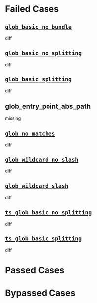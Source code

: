 # Failed Cases
## [`glob_basic_no_bundle`](../../../crates/rolldown/tests/esbuild/glob/glob_basic_no_bundle/diff.md)
  diff
## [`glob_basic_no_splitting`](../../../crates/rolldown/tests/esbuild/glob/glob_basic_no_splitting/diff.md)
  diff
## [`glob_basic_splitting`](../../../crates/rolldown/tests/esbuild/glob/glob_basic_splitting/diff.md)
  diff
## glob_entry_point_abs_path
  missing
## [`glob_no_matches`](../../../crates/rolldown/tests/esbuild/glob/glob_no_matches/diff.md)
  diff
## [`glob_wildcard_no_slash`](../../../crates/rolldown/tests/esbuild/glob/glob_wildcard_no_slash/diff.md)
  diff
## [`glob_wildcard_slash`](../../../crates/rolldown/tests/esbuild/glob/glob_wildcard_slash/diff.md)
  diff
## [`ts_glob_basic_no_splitting`](../../../crates/rolldown/tests/esbuild/glob/ts_glob_basic_no_splitting/diff.md)
  diff
## [`ts_glob_basic_splitting`](../../../crates/rolldown/tests/esbuild/glob/ts_glob_basic_splitting/diff.md)
  diff
# Passed Cases
# Bypassed Cases
